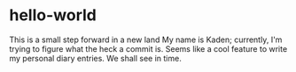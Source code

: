 # hello-world
This is a small step forward in a new land
My name is Kaden; currently, I'm trying to figure what the heck a commit is. Seems like a cool feature to write my personal diary entries. We shall see in time.
